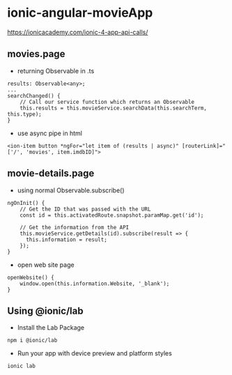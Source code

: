 # ionic-angular-movieApp

https://ionicacademy.com/ionic-4-app-api-calls/

## movies.page

- returning Observable in .ts
```
results: Observable<any>;
...
searchChanged() {
    // Call our service function which returns an Observable
    this.results = this.movieService.searchData(this.searchTerm, this.type);
}
```
- use async pipe in html

`<ion-item button *ngFor="let item of (results | async)" [routerLink]="['/', 'movies', item.imdbID]">`


## movie-details.page

- using normal Observable.subscribe()

```
ngOnInit() {
    // Get the ID that was passed with the URL
    const id = this.activatedRoute.snapshot.paramMap.get('id');

    // Get the information from the API
    this.movieService.getDetails(id).subscribe(result => {
      this.information = result;
    });
}
```

- open web site page

```
openWebsite() {
    window.open(this.information.Website, '_blank');
}
```

## Using @ionic/lab

- Install the Lab Package

`npm i @ionic/lab`

- Run your app with device preview and platform styles

`ionic lab`


